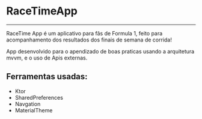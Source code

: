# RaceTimeApp

---

RaceTime App é um aplicativo para fãs de Formula 1, feito para acompanhamento dos resultados dos finais de semana de corrida!

App desenvolvido para o apendizado de boas praticas usando a arquitetura mvvm, e o uso de Apis externas.

## Ferramentas usadas:

- Ktor
- SharedPreferences
- Navgation
- MaterialTheme
